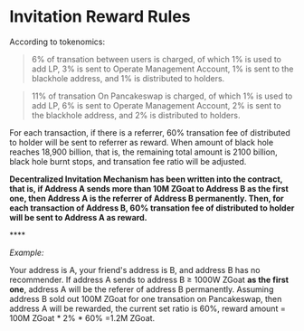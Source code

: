 # Invitation Reward Rules

According to tokenomics:

> 6% of transation between users is charged, of which 1% is used to add LP, 3% is sent to Operate Management Account, 1% is sent to the blackhole address, and 1% is distributed to holders.

> 11% of transation On Pancakeswap is charged,  of which 1% is used to add LP, 6% is sent to Operate Management Account, 2% is sent to the blackhole address, and 2% is distributed to holders.

For each transaction, if there is a referrer, 60% transation fee of distributed to holder will be sent to referrer as reward. When amount of black hole reaches 18,900 billion, that is, the remaining total amount is 2100 billion, black hole burnt stops, and transation fee ratio will be adjusted.

**Decentralized Invitation Mechanism has been written into the contract, that is, if Address A sends  more than 10M ZGoat to Address B as the first one, then Address A is the referrer of Address B permanently. Then, for each transaction of Address B, 60% transation fee of distributed to holder will be sent to Address A as reward.**

\*\*\*\*

_Example:_

Your address is A, your friend's address is B, and address B has no recommender. If address A sends to address B ≥ 1000W ZGoat **as the first one**, address A will be the referer of address B permanently. Assuming address B sold out 100M ZGoat for one transation on Pancakeswap, then address A will be rewarded, the current set ratio is 60%, reward amount = 100M ZGoat \* 2% \* 60% =1.2M ZGoat.

